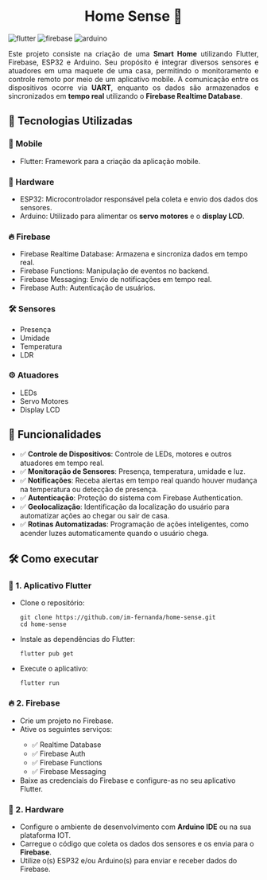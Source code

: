 [FLUTTER_BADGE]: https://img.shields.io/badge/Flutter-02569B?style=flat&logo=flutter&logoColor=white
[FIREBASE]: https://img.shields.io/badge/Firebase-FFCA28?style=flat&logo=Firebase&logoColor=white
[ARDUINO]: https://img.shields.io/badge/Arduino-00878F?logo=arduino&logoColor=fff&style=plastic

<h1 align="center" style="font-weight: bold"> Home Sense 🏡 </h1>

![flutter][FLUTTER_BADGE]
![firebase][FIREBASE]
![arduino][ARDUINO]

<p align="justify">Este projeto consiste na criação de uma <strong>Smart Home</strong> utilizando Flutter, Firebase, ESP32 e Arduino.  
Seu propósito é integrar diversos sensores e atuadores em uma maquete de uma casa, permitindo o monitoramento e controle remoto por meio de um aplicativo mobile.  A comunicação entre os dispositivos ocorre via <strong>UART</strong>, enquanto os dados são armazenados e sincronizados em <strong>tempo real</strong> utilizando o <strong>Firebase Realtime Database</strong>.</p>

 <h2>🚀 Tecnologias Utilizadas</h2>
 
  <h3>📱 Mobile</h3>
  <ul>
      <li>Flutter: Framework para a criação da aplicação mobile.</li>
  </ul>

  <h3>🔌 Hardware</h3>
  <ul>
      <li>ESP32: Microcontrolador responsável pela coleta e envio dos dados dos sensores.</li>
      <li>Arduino: Utilizado para alimentar os <strong>servo motores</strong> e o <strong>display LCD</strong>.</li>
  </ul>

  <h3>🔥 Firebase</h3>
  <ul>
      <li>Firebase Realtime Database: Armazena e sincroniza dados em tempo real.</li>
      <li>Firebase Functions: Manipulação de eventos no backend.</li>
      <li>Firebase Messaging: Envio de notificações em tempo real.</li>
      <li>Firebase Auth: Autenticação de usuários.</li>
  </ul>
  
  <h3>🛠️ Sensores</h3>
  <ul>
      <li>Presença</li>
      <li>Umidade</li>
      <li>Temperatura</li>
      <li>LDR</li>
  </ul>

  <h3>⚙️ Atuadores</h3>
  <ul>
      <li>LEDs</li>
      <li>Servo Motores</li>
      <li>Display LCD</li>
  </ul>

  <h2>📌 Funcionalidades</h2>
    <ul>
        <li>✅ <strong>Controle de Dispositivos</strong>: Controle de LEDs, motores e outros atuadores em tempo real.</li>
        <li>✅ <strong>Monitoração de Sensores</strong>: Presença, temperatura, umidade e luz.</li>
        <li>✅ <strong>Notificações</strong>: Receba alertas em tempo real quando houver mudança na temperatura ou detecção de presença.</li>
        <li>✅ <strong>Autenticação</strong>: Proteção do sistema com Firebase Authentication.</li>
        <li>✅ <strong>Geolocalização</strong>: Identificação da localização do usuário para automatizar ações ao chegar ou sair de casa.</li>
        <li>✅ <strong>Rotinas Automatizadas</strong>: Programação de ações inteligentes, como acender luzes automaticamente quando o usuário chega.</li>
    </ul>

  <h2>🛠️ Como executar</h2>

  <h3>📱 1. Aplicativo Flutter</h3>
  <ul>
      <li>Clone o repositório:</li>
      <pre><code>git clone https://github.com/im-fernanda/home-sense.git
cd home-sense</code></pre>
      <li>Instale as dependências do Flutter:</li>
      <pre><code>flutter pub get</code></pre>
      <li>Execute o aplicativo:</li>
      <pre><code>flutter run</code></pre>
  </ul>
  
  <h3>🔥 2. Firebase</h3>
  <ul>
      <li>Crie um projeto no Firebase.</li>
      <li>Ative os seguintes serviços:</li>
      <ul>
          <li>✅ Realtime Database</li>
          <li>✅ Firebase Auth</li>
          <li>✅ Firebase Functions</li>
          <li>✅ Firebase Messaging</li>
      </ul>
      <li>Baixe as credenciais do Firebase e configure-as no seu aplicativo Flutter.</li>
  </ul>

  <h3>🔌 2. Hardware</h3>
  <ul>
      <li>Configure o ambiente de desenvolvimento com <strong>Arduino IDE</strong> ou na sua plataforma IOT.</li>
      <li>Carregue o código que coleta os dados dos sensores e os envia para o <strong>Firebase</strong>.</li>
      <li>Utilize o(s) ESP32 e/ou Arduino(s) para enviar e receber dados do Firebase.</li>
  </ul>
  
